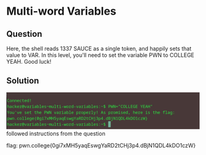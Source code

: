 # Multi-word Variables
## Question
Here, the shell reads 1337 SAUCE as a single token, and happily sets that value to VAR. In this level, you'll need to set the variable PWN to COLLEGE YEAH. Good luck!


## Solution
![](./images/3.jpg)
followed instructions from the question

flag: pwn.college{0gi7xMH5yaqEswgYaRD2tCHj3p4.dBjN1QDL4kDO1czW}
